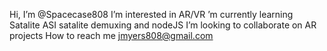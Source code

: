 Hi, I’m @Spacecase808
I’m interested in AR/VR
’m currently learning Satalite ASI satalite demuxing and nodeJS
I’m looking to collaborate on AR projects
How to reach me jmyers808@gmail.com

<!---
Spacecase808/Spacecase808 is a ✨ special ✨ repository because its `README.md` (this file) appears on your GitHub profile.
You can click the Preview link to take a look at your changes.
--->
